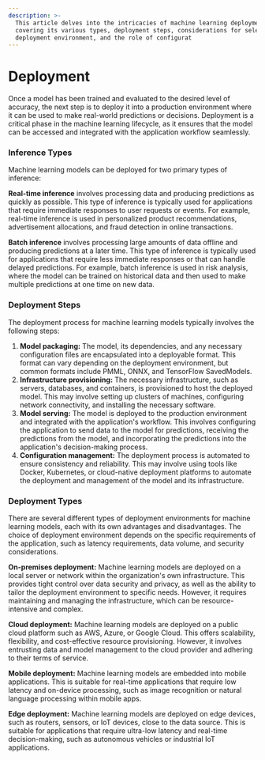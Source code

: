 ```yaml
---
description: >-
  This article delves into the intricacies of machine learning deployment,
  covering its various types, deployment steps, considerations for selecting a
  deployment environment, and the role of configurat
---
```


# Deployment

Once a model has been trained and evaluated to the desired level of accuracy, the next step is to deploy it into a production environment where it can be used to make real-world predictions or decisions. Deployment is a critical phase in the machine learning lifecycle, as it ensures that the model can be accessed and integrated with the application workflow seamlessly.&#x20;

### Inference Types

Machine learning models can be deployed for two primary types of inference:

**Real-time inference** involves processing data and producing predictions as quickly as possible. This type of inference is typically used for applications that require immediate responses to user requests or events. For example, real-time inference is used in personalized product recommendations, advertisement allocations, and fraud detection in online transactions.

**Batch inference** involves processing large amounts of data offline and producing predictions at a later time. This type of inference is typically used for applications that require less immediate responses or that can handle delayed predictions. For example, batch inference is used in risk analysis, where the model can be trained on historical data and then used to make multiple predictions at one time on new data.



### Deployment Steps

The deployment process for machine learning models typically involves the following steps:

1. **Model packaging:** The model, its dependencies, and any necessary configuration files are encapsulated into a deployable format. This format can vary depending on the deployment environment, but common formats include PMML, ONNX, and TensorFlow SavedModels.
2. **Infrastructure provisioning:** The necessary infrastructure, such as servers, databases, and containers, is provisioned to host the deployed model. This may involve setting up clusters of machines, configuring network connectivity, and installing the necessary software.
3. **Model serving:** The model is deployed to the production environment and integrated with the application's workflow. This involves configuring the application to send data to the model for predictions, receiving the predictions from the model, and incorporating the predictions into the application's decision-making process.
4. **Configuration management:** The deployment process is automated to ensure consistency and reliability. This may involve using tools like Docker, Kubernetes, or cloud-native deployment platforms to automate the deployment and management of the model and its infrastructure.



### Deployment Types

There are several different types of deployment environments for machine learning models, each with its own advantages and disadvantages. The choice of deployment environment depends on the specific requirements of the application, such as latency requirements, data volume, and security considerations.

**On-premises deployment:** Machine learning models are deployed on a local server or network within the organization's own infrastructure. This provides tight control over data security and privacy, as well as the ability to tailor the deployment environment to specific needs. However, it requires maintaining and managing the infrastructure, which can be resource-intensive and complex.

**Cloud deployment:** Machine learning models are deployed on a public cloud platform such as AWS, Azure, or Google Cloud. This offers scalability, flexibility, and cost-effective resource provisioning. However, it involves entrusting data and model management to the cloud provider and adhering to their terms of service.

**Mobile deployment:** Machine learning models are embedded into mobile applications. This is suitable for real-time applications that require low latency and on-device processing, such as image recognition or natural language processing within mobile apps.

**Edge deployment:** Machine learning models are deployed on edge devices, such as routers, sensors, or IoT devices, close to the data source. This is suitable for applications that require ultra-low latency and real-time decision-making, such as autonomous vehicles or industrial IoT applications.

